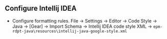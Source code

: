## Configure Intellij IDEA
- Configure formatting rules. File -> Settings -> Editor -> Code Style -> Java -> [Gear] -> 
Import Schema -> Intellij IDEA code style XML -> `epm-rdpt-java\resources\intellij-java-google-style.xml`